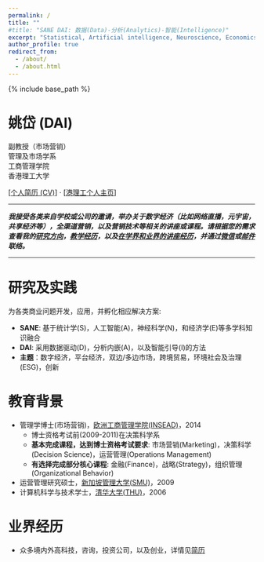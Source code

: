 ```yaml
---
permalink: /
title: ""
#title: "SANE DAI: 数据(Data)-分析(Analytics)-智能(Intelligence)"
excerpt: "Statistical, Artificial intelligence, Neuroscience, Economics"
author_profile: true
redirect_from: 
  - /about/
  - /about.html
---
```


{% include base_path %}

姚岱 (DAI)
======
副教授（市场营销）  
管理及市场学系  
工商管理学院  
香港理工大学

[<a href="{{ base_path }}/cv/">个人简历 (CV)</a>] $\cdot$ [<a href="https://www.polyu.edu.hk/mm/people/academic-staff/dr-dai-yao/" target="_blank">港理工个人主页</a>]

<!--

<hr style="height:1px;border:none;color:#333;background-color:#333;">

<b>目前招聘情况(持续更新):</b>

* <span style="color: red;">研究助理(兼职或全职)</span>
  * 2 full-time RAs, and multiple part-time RAs on ad hoc basis.
  * Ideally, you have received your bachelor from a <b>985 university in Mainland China</b> or <b>a reputable university overseas with similar rankings</b> (in one of QS/THE/ARWU), with a <b>GPA over 3.7 (or above 90)</b>.
* <span style="color: red;">PhD学生</span>
  * <a href="https://www.polyu.edu.hk/gs/prospective-students/fellowship-scholarship-schemes/" target="_blank">Fellowship & Scholarship Schemes at PolyU</a>, 1 to 2 PhD students per year.
* <span style="color: red;">博士后</span>
  * <a href="https://www.hkscholars.org/" target="_blank">Hong Kong Scholars (香江学者)</a>, 1 postdoc for 2024
  * Postdoctoral Fellowship by FB, PolyU, 2 to 3 postdocs starting from anytime until June 2025. 
  * Postdoctoral Fellowship by MM, FB, PolyU, 2 postdocs starting from anytime until June 2024.

请感兴趣且符合条件的同学发<b>简历和任意一份之前的代码</b>到<a href="mailto:DAI@yaod.ai">邮件</a>，或直接加<a href="{{ base_path }}/images/dai_wechat.png" target="_blank">微信</a>联系。申请研究助理或博士，请同时附上<b>本科成绩单</b>。
* 只有可能被聘用的学生才会收到邮件回复
* 材料不齐全的邮件不予回复

-->

<hr style="height:1px;border:none;color:#333;background-color:#333;">

<b><em>我接受各类来自学校或公司的邀请，举办关于数字经济（比如网络直播，元宇宙，共享经济等），全渠道营销，以及营销技术等相关的讲座或课程。请根据您的需求查看我的<a href="{{ base_path }}/research/">研究方向</a>，<a href="{{ base_path }}/teaching/">教学经历</a>，以及<a href="{{ base_path }}/talks/">在学界和业界的讲座经历</a>，并通过<a href="{{ base_path }}/images/dai_wechat.png" target="_blank">微信</a>或<a href="mailto:DAI@yaod.ai">邮件</a>联络。</em></b>

<hr style="height:1px;border:none;color:#333;background-color:#333;">


研究及实践
======
为各类商业问题开发，应用，并孵化相应解决方案:
* <b>SANE</b>: 基于统计学(S)，人工智能(A)，神经科学(N)，和经济学(E)等多学科知识融合
* <b>DAI</b>: 采用数据驱动(D)，分析内嵌(A)，以及智能引导(I)的方法
* <b>主题</b>：数字经济，平台经济，双边/多边市场，跨境贸易，环境社会及治理(ESG)，创新


教育背景
======
* 管理学博士(市场营销)，<a href="https://www.insead.edu/" target="_blank">欧洲工商管理学院(INSEAD)</a>，2014
  * 博士资格考试前(2009-2011)在决策科学系
  * **基本完成课程，达到博士资格考试要求**: 市场营销(Marketing)，决策科学(Decision Science)，运营管理(Operations Management)
  * **有选择完成部分核心课程**: 金融(Finance)，战略(Strategy)，组织管理(Organizational Behavior)
* 运营管理研究硕士，<a href="https://business.smu.edu.sg/" target="_blank">新加坡管理大学(SMU)</a>，2009
* 计算机科学与技术学士，<a href="https://www.cs.tsinghua.edu.cn/" target="_blank">清华大学(THU)</a>，2006


业界经历
======
* 众多境内外高科技，咨询，投资公司，以及创业，详情见<a href="{{ base_path }}/cv/">简历</a>
